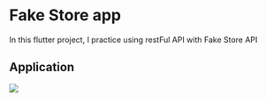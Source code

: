 # Fake Store app

In this flutter project, I practice using restFul API with Fake Store API

## Application
![](https://gifyu.com/image/Shp0Y)

